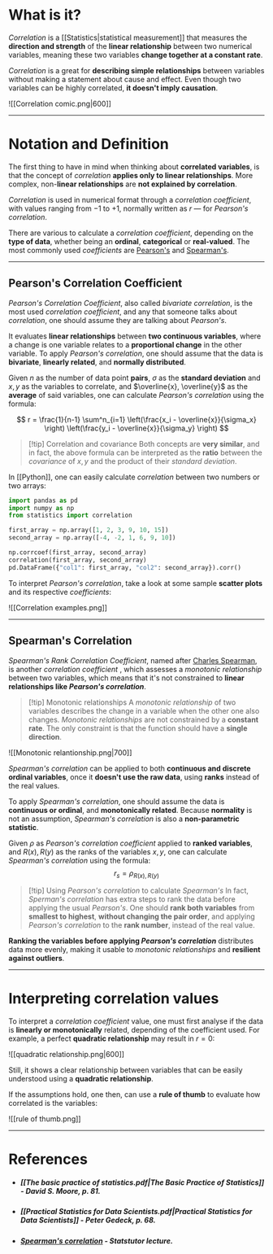 # What is it?

*Correlation* is a [[Statistics|statistical measurement]] that measures the **direction and strength** of the **linear relationship** between two numerical variables, meaning these two variables **change together at a constant rate**. 

*Correlation* is a great for **describing simple relationships** between variables without making a statement about cause and effect. Even though two variables can be highly correlated, **it doesn't imply causation**.

![[Correlation comic.png|600]]

___
# Notation and Definition

The first thing to have in mind when thinking about **correlated variables**, is that the concept of *correlation* **applies only to linear relationships**. More complex, non-**linear relationships** are **not explained by correlation**. 

*Correlation* is used in numerical format through a *correlation coefficient*, with values ranging from $-1$ to $+1$, normally written as $r$ — for *Pearson's correlation*.

There are various to calculate a *correlation coefficient*, depending on the **type of data**, whether being an **ordinal**, **categorical** or **real-valued**. The most commonly used *coefficients* are [Pearson's](https://en.wikipedia.org/wiki/Pearson_correlation_coefficient) and [Spearman's](https://en.wikipedia.org/wiki/Spearman%27s_rank_correlation_coefficient).
___
## Pearson's Correlation Coefficient

*Pearson's Correlation Coefficient*, also called *bivariate correlation*, is the most used *correlation coefficient*, and any that someone talks about *correlation*, one should assume they are talking about *Pearson's*.

It evaluates **linear relationships** between **two continuous variables**, where a change is one variable relates to a **proportional change** in the other variable. To apply *Pearson's correlation*, one should assume that the data is **bivariate**, **linearly related**, and **normally distributed**.

Given $n$ as the number of data point **pairs**, $\sigma$ as the **standard deviation** and $x, y$ as the variables to correlate, and $\overline{x}, \overline{y}$ as the **average** of said variables, one can calculate *Pearson's correlation* using the formula:

$$
r = \frac{1}{n-1} 
\sum^n_{i=1} 
\left(\frac{x_i - \overline{x}}{\sigma_x} \right)
\left(\frac{y_i - \overline{x}}{\sigma_y} \right)
$$

> [!tip] Correlation and covariance
> Both concepts are **very similar**, and in fact, the above formula can be interpreted as the **ratio** between the *covariance* of $x, y$ and the product of their *standard deviation*.

In [[Python]], one can easily calculate *correlation* between two numbers or two arrays:
```python
import pandas as pd
import numpy as np
from statistics import correlation

first_array = np.array([1, 2, 3, 9, 10, 15])
second_array = np.array([-4, -2, 1, 6, 9, 10])

np.corrcoef(first_array, second_array)
correlation(first_array, second_array)
pd.DataFrame({"col1": first_array, "col2": second_array}).corr()
```

To interpret *Pearson's correlation*, take a look at some sample **scatter plots** and its respective *coefficients*:

![[Correlation examples.png]]
___
## Spearman's Correlation

*Spearman's Rank Correlation Coefficient*, named after [Charles Spearman](https://en.wikipedia.org/wiki/Charles_Spearman), is another *correlation coefficient* , which assesses a *monotonic relationship* between two variables, which means that it's not constrained to **linear relationships like *Pearson's correlation***.

> [!tip] Monotonic relationships
> A *monotonic relationship* of two variables describes the change in a variable when the other one also changes. *Monotonic relationships* are not constrained by a **constant rate**. The only constraint is that the function should have a **single direction**.

![[Monotonic relantionship.png|700]]

*Spearman's correlation* can be applied to both **continuous and discrete ordinal variables**, once it **doesn't use the raw data**, using **ranks** instead of the real values. 

To apply *Spearman's correlation*, one should assume the data is **continuous or ordinal**, and **monotonically related**. Because **normality** is not an assumption, *Spearman's correlation* is also a **non-parametric statistic**.

Given $\rho$ as *Pearson's correlation coefficient* applied to **ranked variables**, and $R(x), R(y)$ as the ranks of the variables $x, y$, one can calculate *Spearman's correlation* using the formula:
$$
r_s = \rho_{R(x), R(y)}
$$
>[!tip] Using *Pearson's correlation* to calculate *Spearman's*
> In fact, *Sperman's correlation* has extra steps to rank the data before applying the usual *Pearson's*. 
> One should **rank both variables** from **smallest to highest**, **without changing the pair order**, and applying *Pearson's correlation* to the **rank number**, instead of the real value.

**Ranking the variables before applying *Pearson's correlation*** distributes data more evenly, making it usable to *monotonic relationships* and **resilient against outliers**.
___
# Interpreting correlation values

To interpret a *correlation coefficient* value, one must first analyse if the data is **linearly or monotonically** related, depending of the coefficient used. For example, a perfect **quadratic relationship** may result in $r=0$:

![[quadratic relationship.png|600]]

Still, it shows a clear relationship between variables that can be easily understood using a **quadratic relationship**.

If the assumptions hold, one then, can use a **rule of thumb** to evaluate how correlated is the variables:

![[rule of thumb.png]]
___
# References

- ##### [[The basic practice of statistics.pdf|The Basic Practice of Statistics]] - David S. Moore, p. 81.

- ##### [[Practical Statistics for Data Scientists.pdf|Practical Statistics for Data Scientists]] - Peter Gedeck, p. 68.

- ##### [Spearman's correlation](https://www.statstutor.ac.uk/resources/uploaded/spearmans.pdf) - Statstutor lecture.